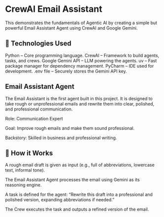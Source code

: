# CrewAI Email Assistant 

This  demonstrates the fundamentals of Agentic AI by creating a simple but powerful Email Assistant Agent using CrewAI and Google Gemini. 

## 🔧 Technologies Used
Python – Core programming language. 
CrewAI – Framework to build agents, tasks, and crews.
Google Gemini API – LLM powering the agents. 
uv – Fast package manager for dependency management.
PyCharm – IDE used for development.
.env file – Securely stores the Gemini API key.

## Email Assistant Agent

The Email Assistant is the first agent built in this project. It is designed to take rough or unprofessional emails and rewrite them into clear, polished, and professional communication.

Role: Communication Expert

Goal: Improve rough emails and make them sound professional.

Backstory: Skilled in business and professional writing.

## 📝 How it Works

A rough email draft is given as input (e.g., full of abbreviations, lowercase text, informal tone).

The Email Assistant Agent processes the email using Gemini as its reasoning engine.

A task is defined for the agent: “Rewrite this draft into a professional and polished version, expanding abbreviations if needed.”

The Crew executes the task and outputs a refined version of the email.

